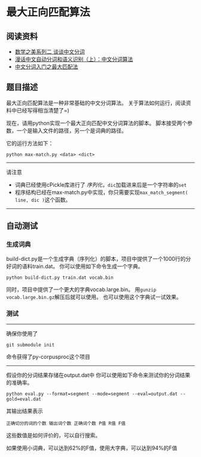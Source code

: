 最大正向匹配算法
================

阅读资料
--------

* [数学之美系列二 谈谈中文分词](http://product.dangdang.com/product.aspx?product_id=22754640)
* [漫话中文自动分词和语义识别（上）：中文分词算法](http://www.matrix67.com/blog/archives/4212)
* [中文分词入门之最大匹配法](http://www.52nlp.cn/maximum-matching-method-of-chinese-word-segmentation)

题目描述
--------

最大正向匹配算法是一种非常基础的中文分词算法。
关于算法如何运行，阅读资料中已经写得相当清楚了=)

现在，请用python实现一个最大正向匹配中文分词算法的脚本。
脚本接受两个参数，一个是输入文件的路径，另一个是词典的路径。

它的运行方法如下：

```
python max-match.py <data> <dict>
```

---

请注意
* 词典已经使用cPickle库进行了 _序列化_，`dic`加载进来后是一个字符串的`set`
* 程序结构已经在max-match.py中实现，你只需要实现`max_match_segment( line, dic )`这个函数。

---

自动测试
--------

### 生成词典

build-dict.py是一个生成字典（序列化）的脚本，项目中提供了一个1000行的分好词的语料train.dat。
你可以使用如下命令生成一个字典。

```
python build-dict.py train.dat vocab.bin 
```

同时，项目中提供了一个更大的字典vocab.large.bin。
用`gunzip vocab.large.bin.gz`解压后就可以使用。
也可以使用这个字典试一试效果。

### 测试

---

确保你使用了
```
git submodule init
```
命令获得了py-corpusproc这个项目

---

假设你的分词结果存储在output.dat中
你可以使用如下命令来测试你的分词结果的准确率。

```
python eval.py --format=segment --mode=segment --eval=output.dat --gold=eval.dat
```
其输出结果表示
```
正确切分的词的个数 输出词个数 正确词个数 P值 R值 F值
```
这些数值是如何评价的，可以自行搜索。

如果使用小词典，可以达到62%的F值，使用大字典，可以达到94%的F值
